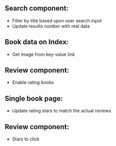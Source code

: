 ## Search component:

- Filter by title based upon user search input
- Update results number with real data

## Book data on Index:

- Get image from key-value link

## Review component:

- Enable rating books

## Single book page:

- Update rating stars to match the actual reviews

## Review component:

- Stars to click
